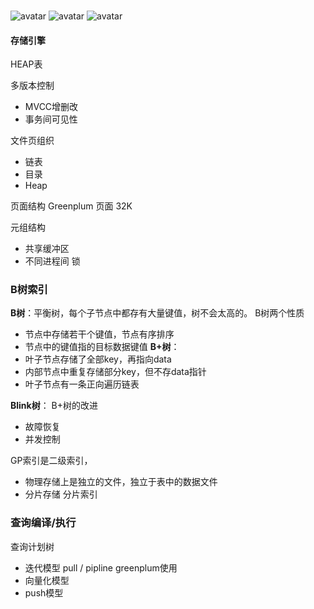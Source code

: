 ###

![avatar](进程与内存架构图.jpg)
![avatar](共享内存.jpg)
![avatar](逻辑对象和层次关系.jpg)

#### 存储引擎

HEAP表

多版本控制
-  MVCC增删改
- 事务间可见性

文件页组织
- 链表
- 目录
- Heap

页面结构
Greenplum 页面 32K

元组结构
- 共享缓冲区
- 不同进程间 锁

### B树索引
**B树**：平衡树，每个子节点中都存有大量键值，树不会太高的。
B树两个性质
- 节点中存储若干个键值，节点有序排序
- 节点中的键值指的目标数据键值
**B+树**：
- 叶子节点存储了全部key，再指向data
- 内部节点中重复存储部分key，但不存data指针
- 叶子节点有一条正向遍历链表

**Blink树**：
B+树的改进
- 故障恢复
- 并发控制

GP索引是二级索引，
- 物理存储上是独立的文件，独立于表中的数据文件
- 分片存储 分片索引

### 查询编译/执行

查询计划树
- 迭代模型 pull / pipline greenplum使用
- 向量化模型
- push模型









